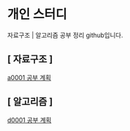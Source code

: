 # 개인 스터디

자료구조 | 알고리즘 공부 정리 github입니다.

## [ 자료구조 ]

[a0001 공부 계획](https://github.com/sionyum/mystudy/blob/main/algorithm/a0001)

## [ 알고리즘 ]

[d0001 공부 계획](https://github.com/sionyum/mystudy/blob/c88a10a9616629aba764bf78cdde94d285a55400/data-structure/d0001)
